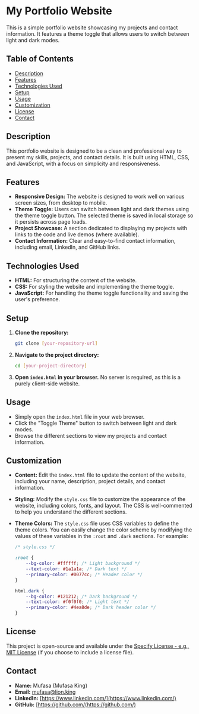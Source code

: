 # My Portfolio Website

This is a simple portfolio website showcasing my projects and contact information. It features a theme toggle that allows users to switch between light and dark modes.

## Table of Contents

*   [Description](#description)
*   [Features](#features)
*   [Technologies Used](#technologies-used)
*   [Setup](#setup)
*   [Usage](#usage)
*   [Customization](#customization)
*   [License](#license)
*   [Contact](#contact)

## Description

This portfolio website is designed to be a clean and professional way to present my skills, projects, and contact details. It is built using HTML, CSS, and JavaScript, with a focus on simplicity and responsiveness.

## Features

*   **Responsive Design:** The website is designed to work well on various screen sizes, from desktop to mobile.
*   **Theme Toggle:** Users can switch between light and dark themes using the theme toggle button. The selected theme is saved in local storage so it persists across page loads.
*   **Project Showcase:**  A section dedicated to displaying my projects with links to the code and live demos (where available).
*   **Contact Information:**  Clear and easy-to-find contact information, including email, LinkedIn, and GitHub links.

## Technologies Used

*   **HTML:**  For structuring the content of the website.
*   **CSS:**  For styling the website and implementing the theme toggle.
*   **JavaScript:**  For handling the theme toggle functionality and saving the user's preference.

## Setup

1.  **Clone the repository:**

    ```bash
    git clone [your-repository-url]
    ```

2.  **Navigate to the project directory:**

    ```bash
    cd [your-project-directory]
    ```

3.  **Open `index.html` in your browser.**  No server is required, as this is a purely client-side website.

## Usage

*   Simply open the `index.html` file in your web browser.
*   Click the "Toggle Theme" button to switch between light and dark modes.
*   Browse the different sections to view my projects and contact information.

## Customization

*   **Content:**  Edit the `index.html` file to update the content of the website, including your name, description, project details, and contact information.
*   **Styling:**  Modify the `style.css` file to customize the appearance of the website, including colors, fonts, and layout. The CSS is well-commented to help you understand the different sections.
*   **Theme Colors:**  The `style.css` file uses CSS variables to define the theme colors.  You can easily change the color scheme by modifying the values of these variables in the `:root` and `.dark` sections.  For example:

    ```css
    /* style.css */

    :root {
        --bg-color: #ffffff; /* Light background */
        --text-color: #1a1a1a; /* Dark text */
        --primary-color: #0077cc; /* Header color */
    }

    html.dark {
        --bg-color: #121212; /* Dark background */
        --text-color: #f0f0f0; /* Light text */
        --primary-color: #4ea8de; /* Dark header color */
    }
    ```

## License

This project is open-source and available under the [Specify License - e.g., MIT License](LICENSE) (if you choose to include a license file).

## Contact

*   **Name:** Mufasa (Mufasa King)
*   **Email:** [mufasa@lion.king](mailto:mufasa@lion.king)
*   **LinkedIn:** [https://www.linkedin.com/](https://www.linkedin.com/)
*   **GitHub:** [https://github.com/(https://github.com/)
